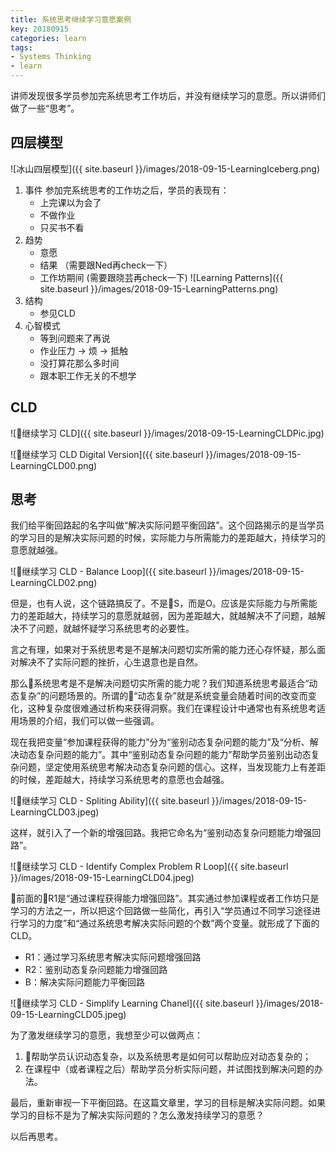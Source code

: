```yaml
---
title: 系统思考继续学习意愿案例
key: 20180915
categories: learn
tags:
- Systems Thinking
- learn
---
```


讲师发现很多学员参加完系统思考工作坊后，并没有继续学习的意愿。所以讲师们做了一些“思考”。

<!--more-->

## 四层模型

![冰山四层模型]({{ site.baseurl }}/images/2018-09-15-LearningIceberg.png)

1. 事件
    参加完系统思考的工作坊之后，学员的表现有：
    * 上完课以为会了
    * 不做作业
    * 只买书不看
1. 趋势
    * 意愿
    * 结果 （需要跟Ned再check一下）
    * 工作坊期间 (需要跟晓芸再check一下)
![Learning Patterns]({{ site.baseurl }}/images/2018-09-15-LearningPatterns.png)
1. 结构
    * 参见CLD
1. 心智模式
    * 等到问题来了再说
    * 作业压力 -> 烦 -> 抵触
    * 没打算花那么多时间
    * 跟本职工作无关的不想学

## CLD

![继续学习 CLD]({{ site.baseurl }}/images/2018-09-15-LearningCLDPic.jpg)

![继续学习 CLD Digital Version]({{ site.baseurl }}/images/2018-09-15-LearningCLD00.png)

## 思考

我们给平衡回路起的名字叫做“解决实际问题平衡回路”。这个回路揭示的是当学员的学习目的是解决实际问题的时候，实际能力与所需能力的差距越大，持续学习的意愿就越强。

![继续学习 CLD - Balance Loop]({{ site.baseurl }}/images/2018-09-15-LearningCLD02.png)

但是，也有人说，这个链路搞反了。不是S，而是O。应该是实际能力与所需能力的差距越大，持续学习的意愿就越弱，因为差距越大，就越解决不了问题，越解决不了问题，就越怀疑学习系统思考的必要性。

言之有理，如果对于系统思考是不是解决问题切实所需的能力还心存怀疑，那么面对解决不了实际问题的挫折，心生退意也是自然。

那么系统思考是不是解决问题切实所需的能力呢？我们知道系统思考最适合“动态复杂”的问题场景的。所谓的“动态复杂”就是系统变量会随着时间的改变而变化，这种复杂度很难通过析构来获得洞察。我们在课程设计中通常也有系统思考适用场景的介绍，我们可以做一些强调。

现在我把变量“参加课程获得的能力”分为“鉴别动态复杂问题的能力”及“分析、解决动态复杂问题的能力”。其中“鉴别动态复杂问题的能力”帮助学员鉴别出动态复杂问题，坚定使用系统思考解决动态复杂问题的信心。这样，当发现能力上有差距的时候，差距越大，持续学习系统思考的意愿也会越强。

![继续学习 CLD - Spliting Ability]({{ site.baseurl }}/images/2018-09-15-LearningCLD03.jpeg)

这样，就引入了一个新的增强回路。我把它命名为“鉴别动态复杂问题能力增强回路”。

![继续学习 CLD - Identify Complex Problem R Loop]({{ site.baseurl }}/images/2018-09-15-LearningCLD04.jpeg)

前面的R1是“通过课程获得能力增强回路”。其实通过参加课程或者工作坊只是学习的方法之一，所以把这个回路做一些简化，再引入“学员通过不同学习途径进行学习的力度”和“通过系统思考解决实际问题的个数”两个变量。就形成了下面的CLD。
* R1：通过学习系统思考解决实际问题增强回路
* R2：鉴别动态复杂问题能力增强回路
* B：解决实际问题能力平衡回路

![继续学习 CLD - Simplify Learning Chanel]({{ site.baseurl }}/images/2018-09-15-LearningCLD05.jpeg)

为了激发继续学习的意愿，我想至少可以做两点：
1. 帮助学员认识动态复杂，以及系统思考是如何可以帮助应对动态复杂的；
1. 在课程中（或者课程之后）帮助学员分析实际问题，并试图找到解决问题的办法。

最后，重新审视一下平衡回路。在这篇文章里，学习的目标是解决实际问题。如果学习的目标不是为了解决实际问题的？怎么激发持续学习的意愿？

以后再思考。